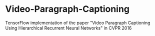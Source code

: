 # Video-Paragraph-Captioning
TensorFlow implementation of the paper "Video Paragraph Captioning Using Hierarchical Recurrent Neural Networks" in CVPR 2016
